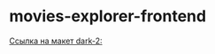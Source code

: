 # movies-explorer-frontend

[Ссылка на макет dark-2: ](https://www.figma.com/file/RkaaPCZpQD2QDK1BUDRSpV/light-1-(Copy)?mode=dev)